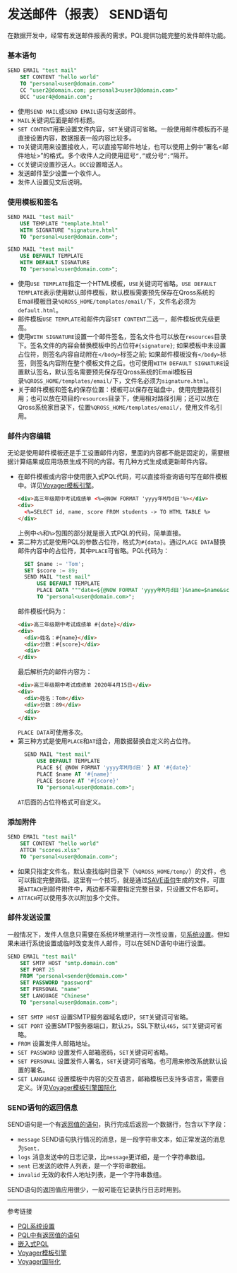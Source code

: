 # 发送邮件（报表） SEND语句
在数据开发中，经常有发送邮件报表的需求。PQL提供功能完整的发件邮件功能。

### 基本语句
```sql
SEND EMAIL "test mail"
    SET CONTENT "hello world"
    TO "personal<user@domain.com>"
    CC "user2@domain.com; personal3<user3@domain.com>"
    BCC "user4@domain.com";
```
* 使用`SEND MAIL`或`SEND EMAIL`语句发送邮件。
* `MAIL`关键词后面是邮件标题。
* `SET CONTENT`用来设置文件内容，`SET`关键词可省略。一般使用邮件模板而不是直接设置内容，数据报表一般内容比较多。
* `TO`关键词用来设置接收人，可以直接写邮件地址，也可以使用上例中“署名<邮件地址>”的格式。多个收件人之间使用逗号`“,”`或分号`“;”`隔开。
* `CC`关键词设置抄送人。`BCC`设置暗送人。
* 发送邮件至少设置一个收件人。
* 发件人设置见文后说明。

### 使用模板和签名
```sql
SEND MAIL "test mail"
    USE TEMPLATE "template.html"
    WITH SIGNATURE "signature.html"
    TO "personal<user@domain.com>";

SEND MAIL "test mail"
    USE DEFAULT TEMPLATE
    WITH DEFAULT SIGNATURE
    TO "personal<user@domain.com>";
```
* 使用`USE TEMPLATE`指定一个HTML模板，`USE`关键词可省略。`USE DEFAULT TEMPLATE`表示使用默认邮件模板，默认模板需要预先保存在Qross系统的Email模板目录`%QROSS_HOME/templates/email/`下，文件名必须为`default.html`。
* 邮件模板`USE TEMPLATE`和邮件内容`SET CONTENT`二选一，邮件模板优先级更高。
* 使用`WITH SIGNATURE`设置一个邮件签名，签名文件也可以放在`resources`目录下。签名文件的内容会替换模板中的占位符`#{signature}`; 如果模板中未设置占位符，则签名内容自动附在`</body>`标签之前; 如果邮件模板没有`</body>`标签，则签名内容附在整个模板文件之后。也可使用`WITH DEFAULT SIGNATURE`设置默认签名，默认签名需要预先保存在Qross系统的Email模板目录`%QROSS_HOME/templates/email/`下，文件名必须为`signature.html`。
* 关于邮件模板和签名的保存位置：模板可以保存在磁盘中，使用完整路径引用；也可以放在项目的`resources`目录下，使用相对路径引用；还可以放在Qross系统家目录下，位置`%QROSS_HOME/templates/email/`，使用文件名引用。

### 邮件内容编辑
无论是使用邮件模板还是手工设置邮件内容，里面的内容都不能是固定的，需要根据计算结果或应用场景生成不同的内容。有几种方式生成或更新邮件内容。
* 在邮件模板或内容中使用嵌入式PQL代码，可以直接将查询语句写在邮件模板中。详见[Voyager模板引擎](/voyager/overview.md)。
  ```html
  <div>高三年级期中考试成绩单 <%=@NOW FORMAT 'yyyy年M月d日'%></div>
  <div>
    <%=SELECT id, name, score FROM students -> TO HTML TABLE %>
  </div>
  ```
  上例中`<%`和`%>`包围的部分就是嵌入式PQL的代码，简单直接。
* 第二种方式是使用PQL的参数占位符，格式为`#{data}`。通过`PLACE DATA`替换邮件内容中的占位符，其中`PLACE`可省略。PQL代码为：
  ```sql
    SET $name := 'Tom';
    SET $score := 89;    
    SEND MAIL "test mail"
        USE DEFAULT TEMPLATE
        PLACE DATA """date=${@NOW FORMAT 'yyyy年M月d日'}&name=$name&score=$score"""
        TO "personal<user@domain.com>";
  ```
  邮件模板代码为：
  ```html
  <div>高三年级期中考试成绩单 #{date}</div>
  <div>
    <div>姓名：#{name}</div>
    <div>分数：#{score}</div>
    <div>
  </div>
  ```
  最后解析完的邮件内容为：
  ```html
  <div>高三年级期中考试成绩单 2020年4月15日</div>
  <div>
    <div>姓名：Tom</div>
    <div>分数：89</div>
    <div>
  </div>
  ```
  `PLACE DATA`可使用多次。
* 第三种方式是使用`PLACE`和`AT`组合，用数据替换自定义的占位符。
  ```sql
    SEND MAIL "test mail"
        USE DEFAULT TEMPLATE
        PLACE ${ @NOW FORMAT 'yyyy年M月d日' } AT '#{date}'
        PLACE $name AT '#{name}'
        PLACE $score AT '#{score}'
        TO "personal<user@domain.com>";
  ```
  `AT`后面的占位符格式可自定义。

### 添加附件
```sql
SEND EMAIL "test mail"
    SET CONTENT "hello world"
    ATTCH "scores.xlsx"
    TO "personal<user@domain.com>";
```
* 如果只指定文件名，默认查找临时目录下（`%QROSS_HOME/temp/`）的文件，也可以指定完整路径。这里有一个技巧，就是通过[SAVE语句](/pql/excel.md)生成的文件，可直接`ATTACH`到邮件附件中，两边都不需要指定完整目录，只设置文件名即可。
* `ATTACH`可以使用多次以附加多个文件。

### 邮件发送设置
一般情况下，发件人信息只需要在系统环境里进行一次性设置，见[系统设置](/pql/setup.md)。但如果未进行系统设置或临时改变发件人邮件，可以在SEND语句中进行设置。
```sql
SEND EMAIL "test mail"
    SET SMTP HOST "smtp.domain.com"
    SET PORT 25
    FROM "personal<sender@domain.com>"
    SET PASSWORD "password"
    SET PERSONAL "name"
    SET LANGUAGE "Chinese"
    TO "personal<user@domain.com>";
```
* `SET SMTP HOST` 设置SMTP服务器域名或IP，`SET`关键词可省略。
* `SET PORT` 设置SMTP服务器端口，默认`25`，SSL下默认`465`，`SET`关键词可省略。
* `FROM` 设置发件人邮箱地址。
* `SET PASSWORD` 设置发件人邮箱密码，`SET`关键词可省略。
* `SET PERSONAL` 设置发件人署名，`SET`关键词可省略。也可用来修改系统默认设置的署名。
* `SET LANGUAGE` 设置模板中内容的交互语言，邮箱模板已支持多语言，需要自定义。详见[Voyager模板引擎国际化](/voyager/language.md)

### SEND语句的返回信息
SEND语句是一个有[返回值的语句](/pql/evaluate.md)，执行完成后返回一个数据行，包含以下字段：

* `message` SEND语句执行情况的消息，是一段字符串文本，如正常发送的消息为`Sent.`
* `logs` 消息发送中的日志记录，比`message`更详细，是一个字符串数组。
* `sent` 已发送的收件人列表，是一个字符串数组。
* `invalid` 无效的收件人地址列表，是一个字符串数组。

SEND语句的返回值应用很少，一般可能在记录执行日志时用到。

---
参考链接

* [PQL系统设置](/pql/setup.md)
* [PQL中有返回值的语句](/pql/evaluate.md)
* [嵌入式PQL](/pql/embedded.md)
* [Voyager模板引擎](/voyager/overview.md)
* [Voyager国际化](/pql/language.md)